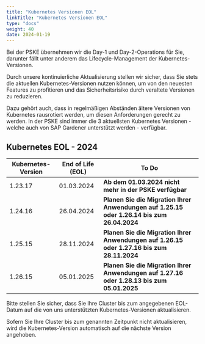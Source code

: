 ```yaml
---
title: "Kubernetes Versionen EOL"
linkTitle: "Kubernetes Versionen EOL"
type: "docs"
weight: 40
date: 2024-01-19
---
```


Bei der PSKE übernehmen wir die Day-1 und Day-2-Operations für Sie, darunter fällt unter anderem das Lifecycle-Management der Kubernetes-Versionen.

Durch unsere kontinuierliche Aktualisierung stellen wir sicher, dass Sie stets die aktuellen Kubernetes-Versionen nutzen können, um von den neuesten Features zu profitieren und das Sicherheitsrisiko durch veraltete Versionen zu reduzieren.

Dazu gehört auch, dass in regelmäßigen Abständen ältere Versionen von Kubernetes rausrotiert werden, um diesen Anforderungen gerecht zu werden. In der PSKE sind immer die 3 aktuellsten Kubernetes Versionen - welche auch von SAP Gardener unterstützt werden - verfügbar.

## Kubernetes EOL - 2024

| Kubernetes-Version | End of Life (EOL) | To Do |
|---|---|---|
| 1.23.17 | 01.03.2024 | **Ab dem 01.03.2024 nicht mehr in der PSKE verfügbar** |
| 1.24.16 | 26.04.2024 | **Planen Sie die Migration Ihrer Anwendungen auf 1.25.15 oder 1.26.14 bis zum 26.04.2024** |
| 1.25.15 | 28.11.2024 | **Planen Sie die Migration Ihrer Anwendungen auf 1.26.15 oder 1.27.16 bis zum 28.11.2024** |
| 1.26.15 | 05.01.2025 | **Planen Sie die Migration Ihrer Anwendungen auf 1.27.16 oder 1.28.13 bis zum 05.01.2025** |

Bitte stellen Sie sicher, dass Sie Ihre Cluster bis zum angegebenen EOL-Datum auf die von uns unterstützten Kubernetes-Versionen aktualisieren.

Sofern Sie Ihre Cluster bis zum genannten Zeitpunkt nicht aktualisieren, wird die Kubernetes-Version automatisch auf die nächste Version angehoben.
